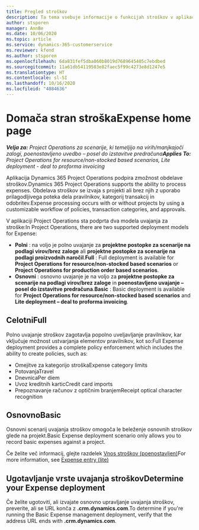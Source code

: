 ```yaml
---
title: Pregled stroškov
description: Ta tema vsebuje informacije o funkcijah stroškov v aplikaciji Project Operations.
author: stsporen
manager: AnnBe
ms.date: 10/06/2020
ms.topic: article
ms.service: dynamics-365-customerservice
ms.reviewer: kfend
ms.author: stsporen
ms.openlocfilehash: 6da831fef5dba060b8019d7689645405c7ebdbed
ms.sourcegitcommit: 11a61db54119503e82faec5f99c4273e8d1247e5
ms.translationtype: HT
ms.contentlocale: sl-SI
ms.lasthandoff: 10/16/2020
ms.locfileid: "4084636"
---
```

# <a name="expense-home-page"></a><span data-ttu-id="cbf82-103">Domača stran stroška</span><span class="sxs-lookup"><span data-stu-id="cbf82-103">Expense home page</span></span>

<span data-ttu-id="cbf82-104">_**Velja za:** Project Operations za scenarije, ki temeljijo na virih/manjkajoči zalogi, poenostavljeno uvedbo – posel do izstavitve predračuna_</span><span class="sxs-lookup"><span data-stu-id="cbf82-104">_**Applies To:** Project Operations for resource/non-stocked based scenarios, Lite deployment - deal to proforma invoicing_</span></span>


<span data-ttu-id="cbf82-105">Aplikacija Dynamics 365 Project Operations podpira zmožnost obdelave stroškov.</span><span class="sxs-lookup"><span data-stu-id="cbf82-105">Dynamics 365 Project Operations supports the ability to process expenses.</span></span> <span data-ttu-id="cbf82-106">Obdelava stroškov se izvaja s projekti ali brez njih z uporabo prilagodljivega poteka dela pravilnikov, kategorij transakcij in odobritev.</span><span class="sxs-lookup"><span data-stu-id="cbf82-106">Expense processing occurs with or without projects by using a customizable workflow of policies, transaction categories, and approvals.</span></span>

<span data-ttu-id="cbf82-107">V aplikaciji Project Operations sta podprta dva modela uvajanja za stroške:</span><span class="sxs-lookup"><span data-stu-id="cbf82-107">In Project Operations, there are two supported deployment models for Expense:</span></span> 

- <span data-ttu-id="cbf82-108">**Polni** : na voljo je polno uvajanje za **projektne postopke za scenarije na podlagi virov/brez zaloge** ali **projektne postopke za scenarije na podlagi proizvodnih naročil**.</span><span class="sxs-lookup"><span data-stu-id="cbf82-108">**Full** : Full deployment is available for **Project Operations for resource/non-stocked based scenarios** or **Project Operations for production order based scenarios**.</span></span>
- <span data-ttu-id="cbf82-109">**Osnovni** : osnovno uvajanje je na voljo za **projektne postopke za scenarije na podlagi virov/brez zaloge** in **poenostavljeno uvajanje – posel do izstavitve predračuna**.</span><span class="sxs-lookup"><span data-stu-id="cbf82-109">**Basic** : Basic deployment is available for **Project Operations for resource/non-stocked based scenarios** and **Lite deployment – deal to proforma invoicing**.</span></span>

## <a name="full"></a><span data-ttu-id="cbf82-110">Celotni</span><span class="sxs-lookup"><span data-stu-id="cbf82-110">Full</span></span> 
<span data-ttu-id="cbf82-111">Polno uvajanje stroškov zagotavlja popolno uveljavljanje pravilnikov, kar vključuje možnost ustvarjanja elementov pravilnikov, kot so:</span><span class="sxs-lookup"><span data-stu-id="cbf82-111">Full Expense deployment provides a complete policy enforcement which includes the ability to create policies, such as:</span></span>

  - <span data-ttu-id="cbf82-112">Omejitve za kategorijo stroška</span><span class="sxs-lookup"><span data-stu-id="cbf82-112">Expense category limits</span></span>
  - <span data-ttu-id="cbf82-113">Potovanja</span><span class="sxs-lookup"><span data-stu-id="cbf82-113">Travel</span></span>
  - <span data-ttu-id="cbf82-114">Dnevnica</span><span class="sxs-lookup"><span data-stu-id="cbf82-114">Per diem</span></span>
  - <span data-ttu-id="cbf82-115">Uvoz kreditnih kartic</span><span class="sxs-lookup"><span data-stu-id="cbf82-115">Credit card imports</span></span>
  - <span data-ttu-id="cbf82-116">Prepoznavanje računov z optičnim branjem</span><span class="sxs-lookup"><span data-stu-id="cbf82-116">Receipt optical character recognition</span></span>

## <a name="basic"></a><span data-ttu-id="cbf82-117">Osnovno</span><span class="sxs-lookup"><span data-stu-id="cbf82-117">Basic</span></span> 
<span data-ttu-id="cbf82-118">Osnovni scenarij uvajanja stroškov omogoča le beleženje osnovnih stroškov glede na projekt.</span><span class="sxs-lookup"><span data-stu-id="cbf82-118">Basic Expense deployment scenario only allows you to record basic expenses against a project.</span></span> 

<span data-ttu-id="cbf82-119">Če želite več informacij, glejte razdelek [Vnos stroškov (poenostavljen)](basic-expense.md)</span><span class="sxs-lookup"><span data-stu-id="cbf82-119">For more information, see [Expense entry (lite)](basic-expense.md)</span></span>

## <a name="determine-your-expense-deployment"></a><span data-ttu-id="cbf82-120">Ugotavljanje vrste uvajanja stroškov</span><span class="sxs-lookup"><span data-stu-id="cbf82-120">Determine your Expense deployment</span></span>
<span data-ttu-id="cbf82-121">Če želite ugotoviti, ali izvajate osnovno upravljanje uvajanja stroškov, preverite, ali se URL konča z **.crm.dynamics.com**.</span><span class="sxs-lookup"><span data-stu-id="cbf82-121">To determine if you're running the Basic Expense management deployment, verify that the address URL ends with **.crm.dynamics.com**.</span></span> 
